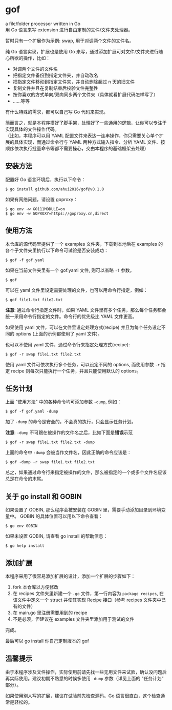 # gof

a file/folder processor written in Go  
用 Go 语言来写 extension 进行自由定制的文件/文件夹处理器。

暂时只有一个扩展作为示例: swap, 用于对调两个文件的文件名。

纯 Go 语言实现，扩展也是使用 Go 来写，通过添加扩展可对文件/文件夹进行随心所欲的操作，比如：

- 对调两个文件的文件名
- 把指定文件备份到指定文件夹，并自动改名
- 把指定文件移动到指定文件夹，并自动删除超过 n 天的旧文件
- 复制文件并且在复制结束后校验文件完整性
- 按你喜欢的方式单向/双向同步两个文件夹（具体就看扩展代码怎样写了）
- ……等等

有什么特殊的需求，都可以自己写 Go 代码来实现。

简而言之，就是本程序搭好了脚手架，处理好了一些通用的逻辑，让你可以专注于实现具体的文件操作代码。  
（比如，本程序可以用 YAML 配置文件来表达一连串操作，你只需要关心单个扩展的具体实现，而通过命令行与 YAML 两种方式输入指令、分析 YAML 文件、按顺序依次执行批量命令等都不需要操心，交由本程序的基础框架去处理）

## 安装方法

配置好 Go 语言环境后，执行以下命令：
```
$ go install github.com/ahui2016/gof@v0.1.0
```

如果有网络问题，请设置 goproxy：
```
$ go env -w GO111MODULE=on
$ go env -w GOPROXY=https://goproxy.cn,direct
```

## 使用方法

本仓库的源代码里提供了一个 examples 文件夹，下载到本地后在 examples 的各个子文件夹里执行以下命令可试验是否安装成功：
```
$ gof -f gof.yaml
```

如果在当前文件夹里有一个 gof.yaml 文件, 则可以省略 `-f` 参数。
```
$ gof
```

可以在 yaml 文件里设定需要处理的文件，也可以用命令行指定，例如：
```
$ gof file1.txt file2.txt
```

**注意**: 通过命令行指定文件时，如果 YAML 文件里有多个任务，那么每个任务都会统一采用命令行指定的文件。命令行的优先级比 YAML 文件更高。

如果使用 yaml 文件，可以在文件里设定处理方式(recipe) 并且为每个任务设定不同的 options (上面的示例都使用了 yaml 文件)。

也可以不使用 yaml 文件，通过命令行来指定处理方式(recipe):
```
$ gof -r swap file1.txt file2.txt
```

使用 yaml 文件可依次执行多个任务，可以设定不同的 options, 而使用参数 `-r` 指定 recipe 则每次只能执行一个任务，并且只能使用默认的 options。

## 任务计划

上面 "使用方法" 中的各种命令均可添加参数 `-dump`, 例如：
```
$ gof -f gof.yaml -dump
```
加了 `-dump` 的命令是安全的，不会真的执行，只会显示任务计划。

**注意**: `-dump` 不可跟在被操作的文件名之后，比如下面是**错误**示范
```
$ gof -r swap file1.txt file2.txt -dump
```
上面的命令中 `-dump` 会被当作文件名，因此正确的命令应该是：
```
$ gof -dump -r swap file1.txt file2.txt
```

总之，如果通过命令行来指定被操作的文件，那么被指定的一个或多个文件名应该总是在命令的末尾。

## 关于 go install 和 GOBIN

如果设置了 GOBIN, 那么程序会被安装在 GOBIN 里，需要手动添加目录到环境变量中。
GOBIN 的具体位置可以用以下命令查看：
```
$ go env GOBIN
```

如果未设置 GOBIN, 请查看 go install 的帮助信息：
```
$ go help install
```

## 添加扩展

本程序采用了很容易添加扩展的设计，添加一个扩展的步骤如下：

1. fork 本仓库以方便修改
2. 在 recipes 文件夹里新建一个 `.go` 文件，第一行内容为 `package recipes`, 在该文件中定义一个 struct 并使其实现 Recipe 接口（参考 recipes 文件夹中已有的文件）
3. 在 main.go 里注册需要用到的 recipe
4. 不是必须，但建议在 examples 文件夹里添加用于测试的文件

完成。

最后可以 go install 你自己定制版本的 gof

## 温馨提示

由于本程序涉及文件操作，实际使用前请先找一些无用文件来试验，确认没问题后再实际使用。建议初期不熟悉的时候多使用 `-dump` 参数（详见上面的 "任务计划" 部分）。

如果使用别人写的扩展，建议在试验前先检查源码。Go 语言很直白，这个检查通常是轻松的。
